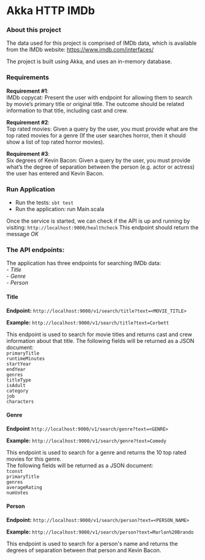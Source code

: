 # Akka HTTP IMDb
### About this project
The data used for this project is comprised of IMDb data, which is available from the IMDb website:
https://www.imdb.com/interfaces/

The project is built using Akka, and uses an in-memory database.

### Requirements
**Requirement #1**:  
IMDb copycat: Present the user with endpoint for allowing them to search by movie’s primary title or original title.
 The outcome should be related information to that title, including cast and crew.

**Requirement #2**:  
Top rated movies: Given a query by the user, you must provide what are the top rated movies for a genre
(If the user searches horror, then it should show a list of top rated horror movies).

**Requirement #3**:  
Six degrees of Kevin Bacon: Given a query by the user, you must provide what’s the degree of separation
between the person (e.g. actor or actress) the user has entered and Kevin Bacon.

### Run Application
- Run the tests: `sbt test`  
- Run the application: run Main.scala

Once the service is started, we can check if the API is up and running by visiting:
`http://localhost:9000/healthcheck` 
This endpoint should return the message *OK*

### The API endpoints:  
The application has three endpoints for searching IMDb data:  
*- Title*  
*- Genre*  
*- Person*  

#### Title
**Endpoint:** `http://localhost:9000/v1/search/title?text=<MOVIE_TITLE>`  

**Example:** `http://localhost:9000/v1/search/title?text=Corbett`  

This endpoint is used to search for movie titles and returns cast and crew information about that title.
The following fields will be returned as a JSON document:   
`primaryTitle`   
`runtimeMinutes`  
`startYear`  
`endYear`  
`genres`  
`titleType`  
`isAdult`  
`category`  
`job`  
`characters`  

#### Genre
**Endpoint** `http://localhost:9000/v1/search/genre?text=<GENRE>`  

**Example:** `http://localhost:9000/v1/search/genre?text=Comedy`    
  
This endpoint is used to search for a genre and returns the 10 top rated movies for this genre.  
The following fields will be returned as a JSON document:  
`tconst`  
`primaryTitle`  
`genres`  
`averageRating`  
`numVotes`  

#### Person
**Endpoint:** `http://localhost:9000/v1/search/person?text=<PERSON_NAME>` 
 
**Example:** `http://localhost:9000/v1/search/person?text=Marlon%20Brando` 
 
This endpoint is used to search for a person's name and returns the degrees of separation
between that person and Kevin Bacon.